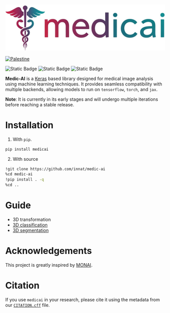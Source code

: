 
![](assets/logo.jpg)

[![Palestine](https://img.shields.io/badge/Free-Palestine-white?labelColor=green)](https://twitter.com/search?q=%23FreePalestine&src=typed_query)


![Static Badge](https://img.shields.io/badge/keras-3.9.0-darkred?style=flat) ![Static Badge](https://img.shields.io/badge/tensorflow-2.19.0-orange?style=flat) ![Static Badge](https://img.shields.io/badge/torch-2.6.0-red?style=flat)

**Medic-AI** is a [Keras](https://keras.io/keras_3/) based library designed for medical image analysis using machine learning techniques. It provides seamless compatibility with multiple backends, allowing models to run on `tensorflow`, `torch`, and `jax`.

**Note**: It is currently in its early stages and will undergo multiple iterations before reaching a stable release.

# Installation

1. With `pip`.

```bash
pip install medicai
```

2. With source

```bash
!git clone https://github.com/innat/medic-ai
%cd medic-ai
!pip install . -q
%cd ..
```

# Guide

- 3D transformation
- [3D classification](https://www.kaggle.com/code/ipythonx/medicai-3d-image-classification)
- [3D segmentation](https://www.kaggle.com/code/ipythonx/medicai-3d-image-segmentation)


# Acknowledgements

This project is greatly inspired by [MONAI](https://monai.io/).

# Citation

If you use `medicai` in your research, please cite it using the metadata from our [`CITATION.cff`](https://github.com/innat/medic-ai/blob/main/CITATION.cff) file.
